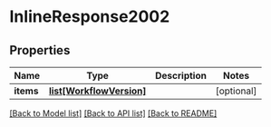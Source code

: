 # InlineResponse2002

## Properties
Name | Type | Description | Notes
------------ | ------------- | ------------- | -------------
**items** | [**list[WorkflowVersion]**](WorkflowVersion.md) |  | [optional] 

[[Back to Model list]](../README.md#documentation-for-models) [[Back to API list]](../README.md#documentation-for-api-endpoints) [[Back to README]](../README.md)

